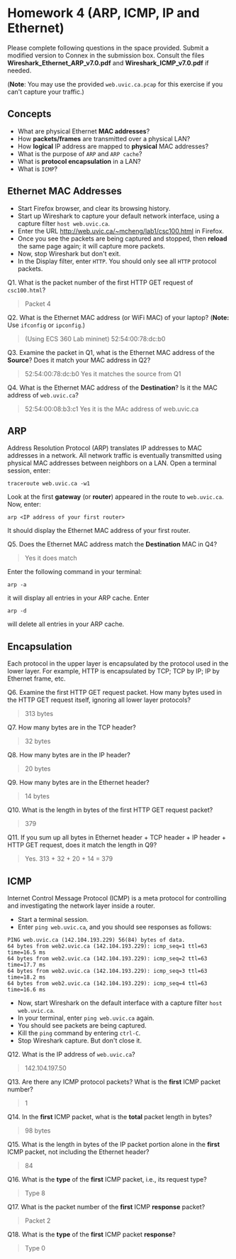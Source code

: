 # Homework 4 (ARP, ICMP, IP and Ethernet)

Please complete following questions in the space provided. Submit a modified version to Connex in the submission box.
Consult the files **Wireshark_Ethernet_ARP_v7.0.pdf** and **Wireshark_ICMP_v7.0.pdf** if needed.

(**Note**: You may use the provided `web.uvic.ca.pcap` for this exercise if you can't capture your traffic.)

## Concepts
  - What are physical Ethernet **MAC addresses**?
  - How **packets/frames** are transmitted over a physical LAN?
  - How **logical** IP address are mapped to **physical** MAC addresses?
  - What is the purpose of `ARP` and `ARP cache`?
  - What is **protocol encapsulation** in a LAN?
  - What is `ICMP`?


## Ethernet MAC Addresses
* Start Firefox browser, and clear its browsing history.
* Start up Wireshark to capture your default network interface, using a capture filter `host web.uvic.ca`.
* Enter the URL <http://web.uvic.ca/~mcheng/lab1/csc100.html> in Firefox.
* Once you see the packets are being captured and stopped, then **reload** the same page again; it will capture more packets.
* Now, stop Wireshark but don't exit.
* In the Display filter, enter `HTTP`. You should only see all `HTTP` protocol packets.

Q1. What is the  packet number of the first HTTP GET request of `csc100.html`?
> Packet 4
>
>

Q2. What is the Ethernet MAC address (or WiFi MAC) of your laptop? (**Note:** Use `ifconfig` or `ipconfig`.)
> (Using ECS 360 Lab mininet)
> 52:54:00:78:dc:b0
>

Q3. Examine the packet in Q1, what is the Ethernet MAC address of the **Source**? Does it match your MAC address in Q2?
> 52:54:00:78:dc:b0
> Yes it matches the source from Q1
>

Q4. What is the Ethernet MAC address of the **Destination**? Is it the MAC address of `web.uvic.ca`?
> 52:54:00:08:b3:c1
> Yes it is the MAc address of web.uvic.ca
>

## ARP
Address Resolution Protocol (ARP) translates IP addresses to MAC addresses in a network. All network traffic is eventually transmitted using physical MAC addresses between neighbors on a LAN. Open a terminal session, enter:

    traceroute web.uvic.ca -w1

Look at the first **gateway** (or **router**) appeared in the route to `web.uvic.ca`. Now, enter:

    arp <IP address of your first router>

It should display the Ethernet MAC address of your first router.

Q5. Does the Ethernet MAC address match the **Destination** MAC in Q4?
> Yes it does match
>
>

Enter the following command in your terminal:

    arp -a

it will display all entries in your ARP cache. Enter

    arp -d

will delete all entries in your ARP cache.




## Encapsulation
Each protocol in the upper layer is encapsulated by the protocol used in the lower layer. For example, HTTP is encapsulated by TCP; TCP by IP; IP by Ethernet frame, etc.

Q6. Examine the first HTTP GET request packet. How many bytes used in the HTTP GET request itself, ignoring all lower layer protocols?
> 313 bytes
>
>

Q7. How many bytes are in the TCP header?
> 32 bytes
>
>

Q8. How many bytes are in the IP header?
> 20 bytes
>
>

Q9. How many bytes are in the Ethernet header?
> 14 bytes
>
>

Q10. What is the length in bytes of the first HTTP GET request packet?
> 379
>
>

Q11. If you sum up all bytes in Ethernet header + TCP header + IP header + HTTP GET request, does it match the length in Q9?
> Yes. 313 + 32 + 20 + 14 = 379
>
>
<div style="page-break-after:always;"></div>

## ICMP
Internet Control Message Protocol (ICMP) is a meta protocol for controlling and investigating the network layer inside a router.

* Start a terminal session.
* Enter `ping web.uvic.ca`, and you should see responses as follows:
~~~
PING web.uvic.ca (142.104.193.229) 56(84) bytes of data.
64 bytes from web2.uvic.ca (142.104.193.229): icmp_seq=1 ttl=63 time=16.5 ms
64 bytes from web2.uvic.ca (142.104.193.229): icmp_seq=2 ttl=63 time=17.7 ms
64 bytes from web2.uvic.ca (142.104.193.229): icmp_seq=3 ttl=63 time=18.2 ms
64 bytes from web2.uvic.ca (142.104.193.229): icmp_seq=4 ttl=63 time=16.6 ms
~~~
* Now, start Wireshark on the default interface with a capture filter `host web.uvic.ca`.
* In your terminal, enter `ping web.uvic.ca` again.
* You should see packets are being captured.
* Kill the `ping` command by entering `ctrl-C`.
* Stop Wireshark capture. But don't close it.


Q12. What is the IP address of `web.uvic.ca`?
> 142.104.197.50
>
>


Q13. Are there any ICMP protocol packets? What is the **first** ICMP packet number?
> 1
>
>


Q14. In the **first** ICMP packet, what is the **total** packet length in bytes?
> 98 bytes
>
>

Q15. What is the length in bytes of the IP packet portion alone in the **first** ICMP packet, not including the Ethernet header?
> 84
>
>

Q16. What is the **type** of the **first** ICMP packet, i.e., its request type?
> Type 8
>
>

Q17. What is the packet number of the **first** ICMP **response** packet?
> Packet 2
>
>

Q18. What is the **type** of the **first** ICMP packet **response**?
> Type 0
>
>
